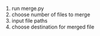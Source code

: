 


1. run merge.py
2. choose number of files to merge
3. input file paths
3. choose destination for merged file
